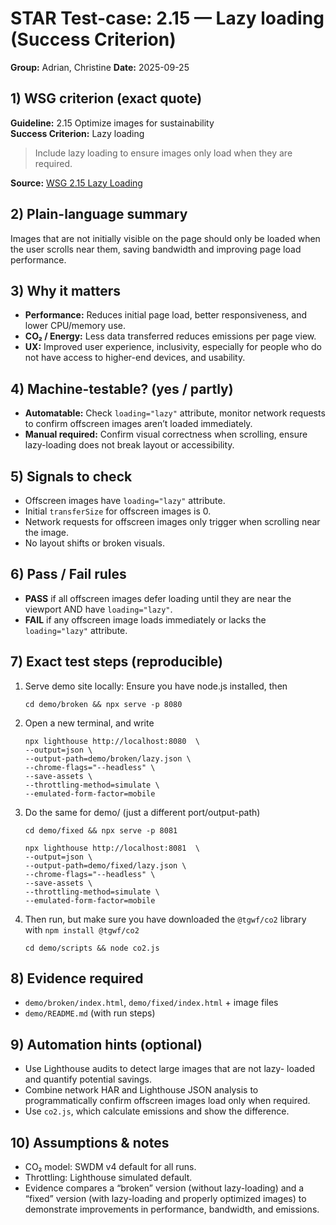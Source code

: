 # STAR Test-case: 2.15 — Lazy loading (Success Criterion)
**Group:** Adrian, Christine
**Date:** 2025-09-25  

## 1) WSG criterion (exact quote)
**Guideline:** 2.15 Optimize images for sustainability  
**Success Criterion:** Lazy loading  
> Include lazy loading to ensure images only load when they are required.

**Source:** [WSG 2.15 Lazy Loading](https://w3c.github.io/sustainableweb-wsg/#lazy-loading)

## 2) Plain-language summary
Images that are not initially visible on the page should only be loaded when the user scrolls near them, saving bandwidth and improving page load performance.

## 3) Why it matters
- **Performance:** Reduces initial page load, better responsiveness, and lower CPU/memory use. 
- **CO₂ / Energy:** Less data transferred reduces emissions per page view.  
- **UX:** Improved user experience, inclusivity, especially for people who do not have access to higher-end devices, and usability.

## 4) Machine-testable? (yes / partly)
- **Automatable:** Check `loading="lazy"` attribute, monitor network requests to confirm offscreen images aren’t loaded immediately.  
- **Manual required:** Confirm visual correctness when scrolling, ensure lazy-loading does not break layout or accessibility.

## 5) Signals to check
- Offscreen images have `loading="lazy"` attribute.  
- Initial `transferSize` for offscreen images is 0.  
- Network requests for offscreen images only trigger when scrolling near the image.  
- No layout shifts or broken visuals.

## 6) Pass / Fail rules
- **PASS** if all offscreen images defer loading until they are near the viewport AND have `loading="lazy"`.  
- **FAIL** if any offscreen image loads immediately or lacks the `loading="lazy"` attribute.

## 7) Exact test steps (reproducible)
1. Serve demo site locally:
   Ensure you have node.js installed, then 
   ```
   cd demo/broken && npx serve -p 8080
   ```

2. Open a new terminal, and write
   ```
   npx lighthouse http://localhost:8080  \
   --output=json \
   --output-path=demo/broken/lazy.json \
   --chrome-flags="--headless" \
   --save-assets \
   --throttling-method=simulate \
   --emulated-form-factor=mobile
   ```

3. Do the same for demo/ (just a different port/output-path)
   ```
   cd demo/fixed && npx serve -p 8081

   npx lighthouse http://localhost:8081  \
   --output=json \
   --output-path=demo/fixed/lazy.json \
   --chrome-flags="--headless" \
   --save-assets \
   --throttling-method=simulate \
   --emulated-form-factor=mobile
   ```

4. Then run, but make sure you have downloaded the `@tgwf/co2` library with `npm install @tgwf/co2`
   ```
   cd demo/scripts && node co2.js
   ```

## 8) Evidence required
- `demo/broken/index.html`, `demo/fixed/index.html` + image files
- `demo/README.md` (with run steps)

## 9) Automation hints (optional)
- Use Lighthouse audits to detect large images that are not lazy-
loaded and quantify potential savings.
- Combine network HAR and Lighthouse JSON analysis to programmatically confirm offscreen images load only when required.
- Use `co2.js`, which calculate emissions and show the difference.

## 10) Assumptions & notes
- CO₂ model: SWDM v4 default for all runs.
- Throttling: Lighthouse simulated default.
- Evidence compares a “broken” version (without lazy-loading) and a “fixed” version (with lazy-loading and properly optimized images) to demonstrate improvements in performance, bandwidth, and emissions.

